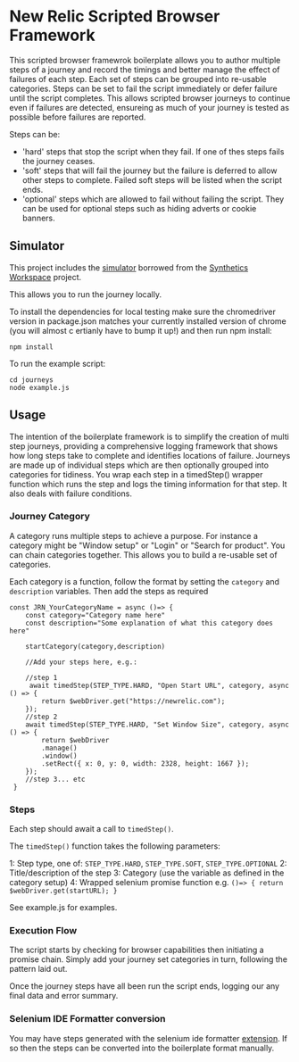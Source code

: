 # New Relic Scripted Browser Framework
This scripted browser framewrok boilerplate allows you to author multiple steps of a journey and record the timings and better manage the effect of failures of each step.  Each set of steps can be grouped into re-usable categories. Steps can be set to fail the script immediately or defer failure until the script completes. This allows scripted browser journeys to continue even if failures are detected, ensureing as much of your journey is tested as possible before failures are reported.

Steps can be:

- 'hard' steps that stop the script when they fail. If one of thes steps fails the journey ceases.
- 'soft' steps that will fail the journey but the failure is deferred to allow other steps to complete. Failed soft steps will be listed when the script ends. 
- 'optional' steps which are allowed to fail without failing the script. They can be used for optional steps such as hiding adverts or cookie banners.


## Simulator
This project includes the [simulator](simulator/simulator.js) borrowed from the [Synthetics Workspace](https://github.com/tanben/generator-nrsynthetics-workspace) project.

This allows you to run the journey locally.

To install the dependencies for local testing make sure the chromedriver version in package.json matches your currently installed version of chrome (you will almost c ertianly have to bump it up!) and then run npm install:

```
npm install
```


To run the example script:

```
cd journeys
node example.js
```

## Usage
The intention of the boilerplate framework is to simplify the creation of multi step journeys, providing a comprehensive logging framework that shows how long steps take to complete and identifies locations of failure. Journeys are made up of individual steps which are then optionally grouped into categories for tidiness. You wrap each step in a timedStep() wrapper function which runs the step and logs the timing information for that step. It also deals with failure conditions. 

### Journey Category
A category runs multiple steps to achieve a purpose. For instance a category might be "Window setup" or "Login" or "Search for product". You can chain categories together. This allows you to build a re-usable set of categories.

Each category is a function, follow the format by setting the `category` and `description` variables. Then add the steps as required

```
const JRN_YourCategoryName = async ()=> {
    const category="Category name here"
    const description="Some explanation of what this category does here"

    startCategory(category,description)

    //Add your steps here, e.g.: 

    //step 1
     await timedStep(STEP_TYPE.HARD, "Open Start URL", category, async () => {
        return $webDriver.get("https://newrelic.com");
    });
    //step 2
    await timedStep(STEP_TYPE.HARD, "Set Window Size", category, async () => {
        return $webDriver
        .manage()
        .window()
        .setRect({ x: 0, y: 0, width: 2328, height: 1667 });
    });
    //step 3... etc
 }
 ```


 ### Steps
 Each step should await a call to `timedStep()`.

 The `timedStep()` function takes the following parameters:

 1: Step type, one of: `STEP_TYPE.HARD`, `STEP_TYPE.SOFT`, `STEP_TYPE.OPTIONAL`
 2: Title/description of the step
 3: Category (use the variable as defined in the category setup)
 4: Wrapped selenium promise function e.g. `()=> { return $webDriver.get(startURL); }` 
 
See example.js for examples.

### Execution Flow
The script starts by checking for browser capabilities then initiating a promise chain. Simply add your journey set categories in turn, following the pattern laid out. 

Once the journey steps have all been run the script ends, logging our any final data and error summary.


### Selenium IDE Formatter conversion

You may have steps generated with the selenium ide formatter [extension](https://chrome.google.com/webstore/detail/synthetics-formatter-for/agedeoibceidbaeajbehgiejlekicbfd). If so then the steps can be converted into the boilerplate format manually.